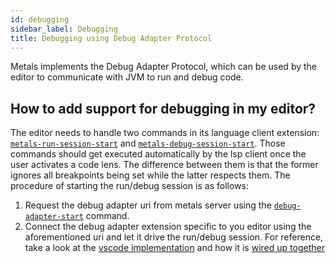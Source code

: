 ```yaml
---
id: debugging
sidebar_label: Debugging
title: Debugging using Debug Adapter Protocol
---
```


Metals implements the Debug Adapter Protocol, which can be used by the editor to
communicate with JVM to run and debug code.

## How to add support for debugging in my editor?

The editor needs to handle two commands in its language client extension:
[`metals-run-session-start`](https://github.com/scalameta/metals/blob/master/metals/src/main/scala/scala/meta/internal/metals/ClientCommands.scala#L56)
and
[`metals-debug-session-start`](https://github.com/scalameta/metals/blob/master/metals/src/main/scala/scala/meta/internal/metals/ClientCommands.scala#L78).
Those commands should get executed automatically by the lsp client once the user
activates a code lens. The difference between them is that the former ignores
all breakpoints being set while the latter respects them. The procedure of
starting the run/debug session is as follows:

1. Request the debug adapter uri from metals server using the
   [`debug-adapter-start`](https://github.com/scalameta/metals/blob/master/metals/src/main/scala/scala/meta/internal/metals/ServerCommands.scala#L95)
   command.
2. Connect the debug adapter extension specific to you editor using the
   aforementioned uri and let it drive the run/debug session. For reference,
   take a look at the
   [vscode implementation](https://github.com/scalameta/metals-vscode/blob/master/src/scalaDebugger.ts)
   and how it is
   [wired up together](https://github.com/scalameta/metals-vscode/blob/master/src/extension.ts#L356)
